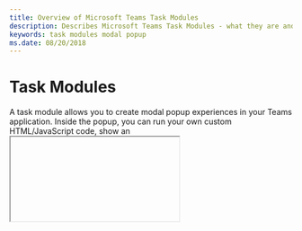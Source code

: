 ```yaml
---
title: Overview of Microsoft Teams Task Modules
description: Describes Microsoft Teams Task Modules - what they are and how you can use them
keywords: task modules modal popup 
ms.date: 08/20/2018
---
```

# Task Modules

A task module allows you to create modal popup experiences in your Teams application. Inside the popup, you can run your own custom HTML/JavaScript code, show an <iframe>-based widget such as a YouTube or Microsoft Stream video, or display an [Adaptive Card](https://docs.microsoft.com/en-us/adaptive-cards/).

They are called *task modules* because they are especially useful for initiating and completing tasks, although they are also great for displaying rich information such as videos and dashboards. We created task module because many developers asked us for the ability to create arbitrary forms and to re-use existing, well-understood HTML-based flows. A popup can be a more natural UX for initiating and completing tasks in many cases, compared to a tab or a conversation-based bot experience.

Task modules can be invoked in three ways:

* **Channel tabs or personal tabs.** Using the Microsoft Teams Tabs SDK, you can invoke task modules from buttons, links, or menus on your tab.
* **Bots.** Buttons on [cards](https://docs.microsoft.com/en-us/microsoftteams/platform/concepts/cards/cards) sent from your bot. This is particularly useful when you don't want or need everyone in a channel to see what you are doing with a bot. For example, when you want to have people fill out a poll in a channel, it's not terribly useful to see a record of that poll being created.
* **Outside of Teams from a deep link.** You can also create URLs to invoke a task module from anywhere.

## What a task module looks like

Here's what a task module looks like when invoked from a bot: ($TODO - Need Final image)

![Task Module Example](~/assets/images/task-modules/task-module-example.png)

Let's walk through it:

1. Your app's [`color` icon](~/resources/schema/manifest-schema#icons)
2. Your app's [`short` name](~/resources/schema/manifest-schema#name)
3. The task module's title, specified in the `title` property of the `taskInfo` object discussed below
4. The task module's close/cancel button. If the user presses this, your app will receive an `error` event as described [$TODO]($TODO) and [$TODO]($TODO). 
5. This area is where your web page or Adaptive Card appears. The URL or Adaptive Card JSON are also properties of the `taskInfo` object.
6. The "Sign up" button is part of the web page - it is not rendered by Teams. It's completely up to the developer whether the task module has a button or not.

## Overview of invoking and dismissing task modules

Since task modules can be invoked from tabs, bots, or deep links, and what appears in one can be either HTML or an Adaptive Card, there's a lot of flexibility in terms of how they are invoked and how to deal with the result of a user's interaction with one. The table below summarizes how it works:

| **Invoked via...** | **HTML/JavaScript** | **Adaptive Card** |
| JavaScript in a tab | &bull; Use the Teams client SDK function `tasks.startTask()` with an optional `completionHandler(error, result)` callback function <br/> &bull; In the task module code, when the user is finished, call the Teams SDK function `tasks.submitTask()` with a `result` object as a parameter. If a `completionHandler` callback was specified in `tasks.startTask()`, Teams calls it with `result` as a parameter.<br/> &bull; If there was an error when invoking `tasks.startTask()`, the `completionHandler` function is called with an `error` string instead. <br/> &bull; Developers can also specify a `completionBotId` when calling `teams.startTask()` - in that case `result` is sent to the bot instead. | &bull; Call the Teams client SDK function `tasks.startTask()` with a `taskInfo` object and `taskInfo.card` containing the JSON for the Adaptive Card to show in the task module popup. <br/> &bull; If a `completionHandler` callback was specified in `tasks.startTask()`, Teams calls it with an `error` string if there was an error when invoking `tasks.startTask()` or if the user closes the task module popup using the X at the upper right. <br/> &bull; If the user presses an Action.Submit button then its `data` object is returned as the value of `result`. |
| Bot card button | &bull; Bot card buttons, depending on the type of button, can invoke task modules in two ways: a deep link URL or by sending a `task/fetch` message. See below for how deep link URLs work. <br/> &bull; If the button's action `type` is `task/fetch` (`Action.Submit` button type for Adaptive Cards), a `task/fetch invoke` event is sent to the bot. with the Node.js or C# SDKs, the developer has an `OnInvoke` method with a callback function, the developer responds to the event with an HTTP message: the body of the HTTP response body contains a `taskInfo` object; the response is returned with HTTP 200 OK. If the developer is using the Bot Framework REST APIs directly, the `invoke` message is received as an HTTP POST message; the response to that message contains the `taskInfo` object. <br/> &bull; Teams displays the task module; when the user is finished, call the Teams SDK function `tasks.submitTask()` with a `result` object as a parameter. <br/> &bull; The bot receives a `task/submit invoke` message that contains the `result` object. The developer has three different ways to respond to the `task/submit` message: by doing nothing (the task completed successfully), by displaying a message to the user in a popup window, or by invoking another task module window (i.e. creating a wizard-like experience). These three options are discussed more [here]($TODO). | &bull; Like buttons on Bot Framework cards, buttons on Adaptive Cards support two ways of invoking task modules: deep link URLs with `Action.openUrl` buttons, and via `task/fetch` using `Action.Submit` buttons. <br/> 
&bull; Task modules with Adaptive Cards work very similarly to the HTML/JavaScript case (see left). The major difference is that since there's no JavaScript when you're using Adaptive Cards, there's no way to call `tasks.submitTask()`. Instead, Teams takes the `data` object from `Action.Submit` and returns it as the payload of in the `task/submit` event, as described [here]($TODO). |
| Deep link URL | &bull; Teams invokes the task module; the URL that appears inside the <iframe> specified in the `url` parameter of the deep link. There is no `completionHandler` callback. <br/> &bull; Within the JavaScript of the page in the task module, call `tasks.submitTask()` to close it with a `result` object as a parameter, the same as when invoking it from a tab or a bot card button. Completion logic is slightly different, however. If your completion logic resides on the client (i.e. if there is no bot) there is no `completionHandler` callback, so any completion logic must be in the code preceding the call to `tasks.submitTask()`. Invocation errors are only reported via the console. If you have a bot, then you can specify a `completionBotId` parameter in the deep link to send the `result` object via a `task/submit` event. | &bull; Teams invokes the task module; the JSON card body of the Adaptive Card is specified as a URL-encoded value of the `card` parameter of the deep link. <br/> &bull; The uesr closes the task module by clicking on the X at the upper right of the task module or by pressing an `Action.Submit` button on the card. Since there is no `completionHandler` to call, you must have a bot to send the value of the Adaptive Card fields to. You use the `completionBotId` parameter in the deep link to specify the bot to send the data to via a `task/submit invoke` event. |

## The `taskInfo` object

The `taskInfo` object is a JSON object that contains all the metadata for a task module. Here's what it contains:

| Attribute | Type | Description |
| appId | string or array of strings | Description |
| title | string | Appears below the app name and to the right of the app icon |
| height | number or string | This can be a number, representing the task module's height in pixels, or `small`, `medium`, `large`. Teams will make a best effort to honor the requested height, but guarantees the aspect ratio of width/height. |
| width | string | This can be a number, representing the task module's width in pixels, or `small`, `medium`, `large`. Teams will make a best effort to honor the requested width, but guarantees the aspect ratio of width/height. |
| url | string | The URL of the page powering the task module experience: it's what is loaded as an <iframe> inside the task module. One of `url` or `card` is required. |
| card | Adaptive Card or an Adaptive Card bot card attachment | The JSON for the Adaptive Card to appear in the task module. Bot developers are used to embedding Adaptive Card JSON in a Bot Framework `attachment` object; tab developers may not be. Both formats are accepted. |
| fallbackUrl | string | Task modules are not yet supported on Teams mobile clients. If a client does not support the task module feature, this URL is opened in a browser tab. |
| completionBotId | string | Specifies a bot ID to send the result of the user's interaction with the task module. If specified, the bot will receive a `task/complete invoke` event with a JSON object in the event payload. |

